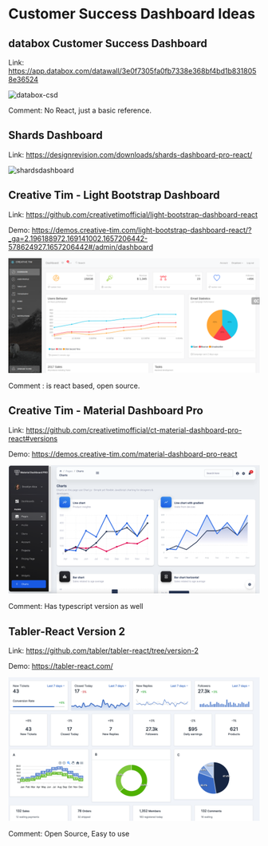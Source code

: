 # Customer Success Dashboard Ideas

## databox Customer Success Dashboard

Link: https://app.databox.com/datawall/3e0f7305fa0fb7338e368bf4bd1b8318058e36524

![databox-csd](https://github.com/fame-odoo/OdooSalesDashboard/blob/CSD-Ideas/img/iShot_2022-07-07_11.09.10.png?raw=true)

Comment: No React, just a basic reference.

## Shards Dashboard

Link: https://designrevision.com/downloads/shards-dashboard-pro-react/

![shardsdashboard](https://designrevision.com/app/uploads/edd/shards-dashboard-pro-react-feat-img-1.jpg)


## Creative Tim - Light Bootstrap Dashboard

Link: https://github.com/creativetimofficial/light-bootstrap-dashboard-react

Demo: https://demos.creative-tim.com/light-bootstrap-dashboard-react/?_ga=2.196188972.169141002.1657206442-578624927.1657206442#/admin/dashboard

![creativetim](https://github.com/fame-odoo/OdooSalesDashboard/blob/CSD-Ideas/img/creative-tim.png?raw=true)

Comment : is react based, open source.

## Creative Tim - Material Dashboard Pro 

Link: https://github.com/creativetimofficial/ct-material-dashboard-pro-react#versions

Demo: https://demos.creative-tim.com/material-dashboard-pro-react

![](https://github.com/fame-odoo/OdooSalesDashboard/blob/CSD-Ideas/img/iShot_2022-07-07_11.21.15.png?raw=true)

Comment: Has typescript version as well

## Tabler-React Version 2

Link: https://github.com/tabler/tabler-react/tree/version-2

Demo: https://tabler-react.com/

![](https://github.com/fame-odoo/OdooSalesDashboard/blob/CSD-Ideas/img/iShot_2022-07-07_11.35.20.png?raw=true)

Comment: Open Source, Easy to use

